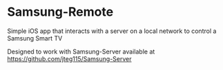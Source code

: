 Samsung-Remote
==============

Simple iOS app that interacts with a server on a local network to control a Samsung Smart TV

Designed to work with Samsung-Server available at https://github.com/jteg115/Samsung-Server